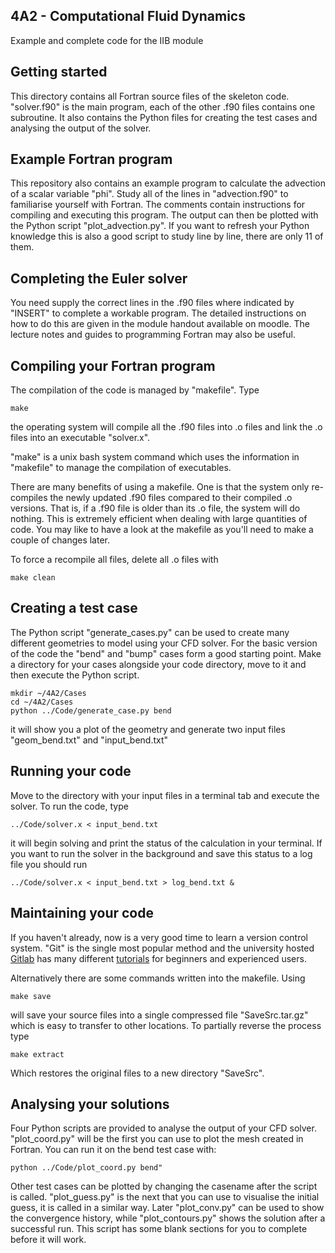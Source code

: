 ## 4A2 - Computational Fluid Dynamics
Example and complete code for the IIB module

## Getting started
This directory contains all Fortran source files of the skeleton code.
"solver.f90" is the main program, each of the other .f90 files contains one
subroutine. It also contains the Python files for creating the test cases and
analysing the output of the solver.

## Example Fortran program  
This repository also contains an example program to calculate the advection of a
scalar variable "phi". Study all of the lines in "advection.f90" to familiarise
yourself with Fortran. The comments contain instructions for compiling and
executing this program. The output can then be plotted with the Python script
"plot\_advection.py". If you want to refresh your Python knowledge this is also
a good script to study line by line, there are only 11 of them.

## Completing the Euler solver
You need supply the correct lines in the .f90 files where indicated by "INSERT" 
to complete a workable program. The detailed instructions on how to do this are
given in the module handout available on moodle. The lecture notes and guides to
programming Fortran may also be useful.

## Compiling your Fortran program
The compilation of the code is managed by "makefile". Type 
```
make
```
the operating system will compile all the .f90 files into .o files and link the
.o files into an executable "solver.x". 

"make" is a unix bash system command which uses the information in "makefile" to
manage the compilation of executables.
 
There are many benefits of using a makefile. One is that the system only
re-compiles the newly updated .f90 files compared to their compiled .o versions.
That is, if a .f90 file is older than its .o file, the system will do nothing.
This is extremely efficient when dealing with large quantities of code. You may 
like to have a look at the makefile as you'll need to make a couple of changes 
later.

To force a recompile all files, delete all .o files with
```
make clean
```

## Creating a test case
The Python script "generate\_cases.py" can be used to create many different
geometries to model using your CFD solver. For the basic version of the code the
"bend" and "bump" cases form a good starting point. Make a directory for your
cases alongside your code directory, move to it and then execute the Python 
script.
```
mkdir ~/4A2/Cases
cd ~/4A2/Cases
python ../Code/generate_case.py bend
```
it will show you a plot of the geometry and generate two input files
"geom\_bend.txt" and "input\_bend.txt"

## Running your code
Move to the directory with your input files in a terminal tab and execute the
solver. To run the code, type
```
../Code/solver.x < input_bend.txt
```
it will begin solving and print the status of the calculation in your terminal.
If you want to run the solver in the background and save this status to a log
file you should run
```
../Code/solver.x < input_bend.txt > log_bend.txt &
```

## Maintaining your code
If you haven't already, now is a very good time to learn a version control 
system. "Git" is the single most popular method and the university hosted
[Gitlab](https://gitlab.developers.cam.ac.uk/) has many different 
[tutorials](https://docs.gitlab.com/ee/tutorials/learn_git.html) for beginners 
and experienced users.

Alternatively there are some commands written into the makefile. Using
``` 
make save
```
will save your source files into a single compressed file "SaveSrc.tar.gz"
which is easy to transfer to other locations. To partially reverse the process 
type
```
make extract
```
Which restores the original files to a new directory "SaveSrc".

## Analysing your solutions
Four Python scripts are provided to analyse the output of your CFD solver.
"plot\_coord.py" will be the first you can use to plot the mesh created in
Fortran. You can run it on the bend test case with:
```
python ../Code/plot_coord.py bend"
```
Other test cases can be plotted by changing the casename after the script is
called. "plot\_guess.py" is the next that you can use to visualise the initial
guess, it is called in a similar way. Later "plot\_conv.py" can be used to show 
the convergence history, while "plot\_contours.py" shows the solution after a
successful run. This script has some blank sections for you to complete before
it will work.


